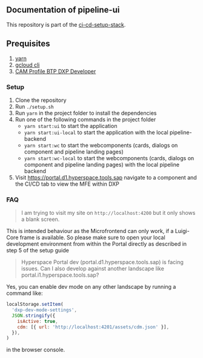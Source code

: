 ## Documentation of pipeline-ui

This repository is part of the [ci-cd-setup-stack](https://github.tools.sap/hyperspace/ci-cd-setup-stack).

## Prequisites

1. [yarn](https://classic.yarnpkg.com/lang/en/docs/install/#mac-stable)
2. [gcloud cli](https://cloud.google.com/sdk/docs/install)
3. [CAM Profile BTP DXP Developer](https://spc.ondemand.com/sap/bc/webdynpro/a1sspc/cam_wd_central?item=request&profile=BTP%20DXP%20Developer#)

### Setup

1. Clone the repository
2. Run `./setup.sh`
3. Run `yarn` in the project folder to install the dependencies
4. Run one of the following commands in the project folder
   - `yarn start:ui` to start the application
   - `yarn start:ui-local` to start the application with the local pipeline-backend
   - `yarn start:wc` to start the webcomponents (cards, dialogs on component and pipeline landing pages)
   - `yarn start:wc-local` to start the webcomponents (cards, dialogs on component and pipeline landing pages) with the local pipeline backend
5. Visit https://portal.d1.hyperspace.tools.sap navigate to a component and the CI/CD tab to view the MFE within DXP

### FAQ

> I am trying to visit my site on `http://localhost:4200` but it only shows a blank screen.

This is intended behaviour as the Microfrontend can only work, if a Luigi-Core frame is available. So please make sure to open your local development environment from within the Portal directly as described in step 5 of the setup guide

> Hyperspace Portal dev (portal.d1.hyperspace.tools.sap) is facing issues. Can I also develop against another landscape like portal.i1.hyperspace.tools.sap?

Yes, you can enable dev mode on any other landscape by running a command like:

```javascript
localStorage.setItem(
  'dxp-dev-mode-settings',
  JSON.stringify({
    isActive: true,
    cdm: [{ url: 'http://localhost:4201/assets/cdm.json' }],
  }),
)
```

in the browser console.
